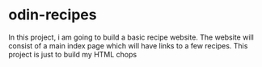 # odin-recipes
In this project, i am going to build a basic recipe website.
The website will consist of a main index page which will have links to a few recipes.
This project is just to build my HTML chops
